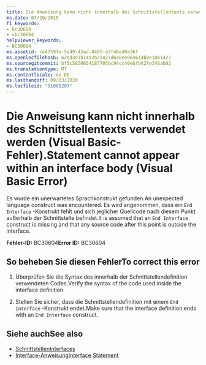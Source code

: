 ```yaml
---
title: Die Anweisung kann nicht innerhalb des Schnittstellentexts verwendet werden (Visual Basic-Fehler).
ms.date: 07/20/2015
f1_keywords:
- bc30604
- vbc30604
helpviewer_keywords:
- BC30604
ms.assetid: ce4759fe-5e49-43ad-8405-a3f46ed0a36f
ms.openlocfilehash: 62bd3e7b1492b25427d648ee065614b8e1861427
ms.sourcegitcommit: bf5c5850654187705bc94cc40ebfb62fe346ab02
ms.translationtype: MT
ms.contentlocale: de-DE
ms.lasthandoff: 09/23/2020
ms.locfileid: "91089207"
---
```

# <a name="statement-cannot-appear-within-an-interface-body-visual-basic-error"></a><span data-ttu-id="87639-102">Die Anweisung kann nicht innerhalb des Schnittstellentexts verwendet werden (Visual Basic-Fehler).</span><span class="sxs-lookup"><span data-stu-id="87639-102">Statement cannot appear within an interface body (Visual Basic Error)</span></span>

<span data-ttu-id="87639-103">Es wurde ein unerwartetes Sprachkonstrukt gefunden.</span><span class="sxs-lookup"><span data-stu-id="87639-103">An unexpected language construct was encountered.</span></span> <span data-ttu-id="87639-104">Es wird angenommen, dass ein `End Interface` -Konstrukt fehlt und sich jeglicher Quellcode nach diesem Punkt außerhalb der Schnittstelle befindet.</span><span class="sxs-lookup"><span data-stu-id="87639-104">It is assumed that an `End Interface` construct is missing and that any source code after this point is outside the interface.</span></span>  
  
 <span data-ttu-id="87639-105">**Fehler-ID:** BC30604</span><span class="sxs-lookup"><span data-stu-id="87639-105">**Error ID:** BC30604</span></span>  
  
## <a name="to-correct-this-error"></a><span data-ttu-id="87639-106">So beheben Sie diesen Fehler</span><span class="sxs-lookup"><span data-stu-id="87639-106">To correct this error</span></span>  
  
1. <span data-ttu-id="87639-107">Überprüfen Sie die Syntax des innerhalb der Schnittstellendefinition verwendeten Codes.</span><span class="sxs-lookup"><span data-stu-id="87639-107">Verify the syntax of the code used inside the interface definition.</span></span>  
  
2. <span data-ttu-id="87639-108">Stellen Sie sicher, dass die Schnittstellendefinition mit einem `End Interface` -Konstrukt endet.</span><span class="sxs-lookup"><span data-stu-id="87639-108">Make sure that the interface definition ends with an `End Interface` construct.</span></span>  
  
## <a name="see-also"></a><span data-ttu-id="87639-109">Siehe auch</span><span class="sxs-lookup"><span data-stu-id="87639-109">See also</span></span>

- [<span data-ttu-id="87639-110">Schnittstellen</span><span class="sxs-lookup"><span data-stu-id="87639-110">Interfaces</span></span>](../programming-guide/language-features/interfaces/index.md)
- [<span data-ttu-id="87639-111">Interface-Anweisung</span><span class="sxs-lookup"><span data-stu-id="87639-111">Interface Statement</span></span>](../language-reference/statements/interface-statement.md)

